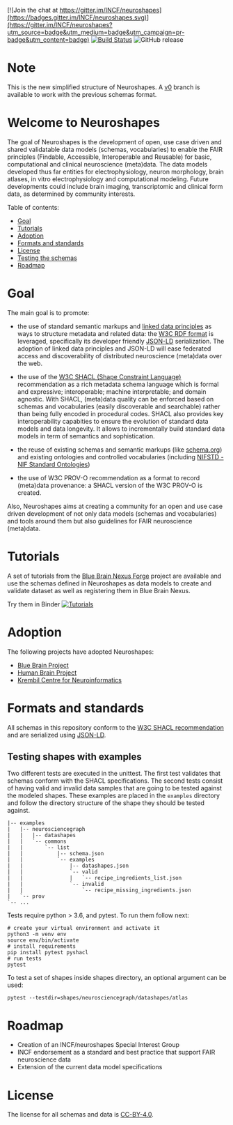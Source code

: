 [![Join the chat at https://gitter.im/INCF/neuroshapes](https://badges.gitter.im/INCF/neuroshapes.svg)](https://gitter.im/INCF/neuroshapes?utm_source=badge&utm_medium=badge&utm_campaign=pr-badge&utm_content=badge)
[![Build Status](https://travis-ci.org/INCF/neuroshapes.svg?branch=master)](https://travis-ci.org/INCF/neuroshapes)
![GitHub release](https://img.shields.io/github/release/INCF/neuroshapes.svg)

# Note

This is the new simplified structure of Neuroshapes. A [v0](https://github.com/INCF/neuroshapes/tree/v0) branch is available to work with the previous schemas format.

# Welcome to Neuroshapes
The goal of Neuroshapes is the development of open, use case driven and shared validatable data models (schemas, vocabularies) to enable the FAIR principles (Findable, Accessible, Interoperable and Reusable) for basic, computational and clinical neuroscience (meta)data.
The data models developed thus far entities for electrophysiology, neuron morphology, brain atlases, in vitro electrophysiology and computational modeling.
Future developments could include brain imaging, transcriptomic and clinical form data, as determined by community interests.

Table of contents:

* [Goal](#goal)
* [Tutorials](#tutorials)
* [Adoption](#adoption)
* [Formats and standards](#formats-and-standards)
* [License](#License)
* [Testing the schemas](#testing-the-schemas)
* [Roadmap](#roadmap)


# Goal

The main goal is to  promote:


* the use of standard semantic markups and [linked data principles](https://www.w3.org/standards/semanticweb/data) as ways to structure metadata and related data: the [W3C RDF format](https://www.w3.org/RDF/) is leveraged, specifically its developer friendly [JSON-LD](https://json-ld.org/) serialization. The adoption of linked data principles and JSON-LD will ease federated access and discoverability of distributed neuroscience (meta)data over the web.


*  the use of the [W3C SHACL (Shape Constraint Language)](https://www.w3.org/TR/shacl) recommendation as a rich metadata schema language which is formal and expressive; interoperable; machine interpretable; and domain agnostic. With SHACL, (meta)data quality can be enforced based on schemas and vocabularies (easily discoverable and searchable) rather than being fully encoded in procedural codes. SHACL also provides key interoperability capabities to ensure the evolution of standard data models and data longevity. It allows to incrementally build standard data models in term of semantics and sophistication.



*  the reuse of existing schemas and semantic markups (like [schema.org](http://schema.org/)) and existing ontologies and controlled vocabularies (including [NIFSTD - NIF Standard Ontologies](https://github.com/SciCrunch/NIF-Ontology))



*  the use of  W3C PROV-O recommendation as a format to record (meta)data provenance: a SHACL version of the W3C PROV-O is created.


Also, Neuroshapes aims at creating a community for an open and use case driven development of not only data models (schemas and vocabularies) and tools around them but also guidelines for FAIR neuroscience (meta)data.

# Tutorials

A set of tutorials from the [Blue Brain Nexus Forge](https://nexus-forge.readthedocs.io/en/latest/#getting-started) project are available and use the schemas defined in Neuroshapes as data models to create and validate dataset as well as registering them in Blue Brain Nexus.

Try them in Binder [![Tutorials](https://mybinder.org/badge_logo.svg)](https://mybinder.org/v2/gh/BlueBrain/nexus-forge/v0.4.0?filepath=examples%2Fnotebooks%2Fgetting-started)


# Adoption

The following projects have adopted Neuroshapes:

* [Blue Brain Project](https://bluebrain.epfl.ch)
* [Human Brain Project](https://www.humanbrainproject.eu/en/)
* [Krembil Centre for Neuroinformatics](https://www.camh.ca/en/science-and-research/institutes-and-centres/krembil-centre-for-neuroinformatics)

# Formats and standards
All schemas in this repository conform to the [W3C SHACL recommendation](https://www.w3.org/TR/shacl) and are serialized using [JSON-LD](https://www.w3.org/TR/2014/REC-json-ld-20140116/).

## Testing shapes with examples 

Two different tests are executed in the unittest. The first test validates that schemas conform with the SHACL specifications. 
The second tests consist of having valid and invalid data samples that are going to be tested against the modeled shapes. These examples are placed in the `examples`  directory and follow the directory structure of the shape they should be tested against. 

```
|-- examples
|   |-- neurosciencegraph
|   |   |-- datashapes
|   |   `-- commons
|   |       `-- list
|   |           |-- schema.json
|   |           `-- examples
|   |               |-- datashapes.json 
|   |               `-- valid
|   |               |   `-- recipe_ingredients_list.json 
|   |               `-- invalid
|   |                   `-- recipe_missing_ingredients.json
|   `-- prov     
`-- ...

```

Tests require python > 3.6, and pytest. To run them follow next:

    # create your virtual environment and activate it
    python3 -m venv env
    source env/bin/activate
    # install requirements
    pip install pytest pyshacl
    # run tests
    pytest
    
To test a set of shapes inside shapes directory, an optional argument can be used:

    pytest --testdir=shapes/neurosciencegraph/datashapes/atlas
    

    
# Roadmap

* Creation of an INCF/neuroshapes Special Interest Group
* INCF endorsement as a standard and best practice that support FAIR neuroscience data
* Extension of the current data model specifications

# License
The license for all schemas and data is [CC-BY-4.0](https://github.com/INCF/neuroshapes/blob/master/LICENSE).
